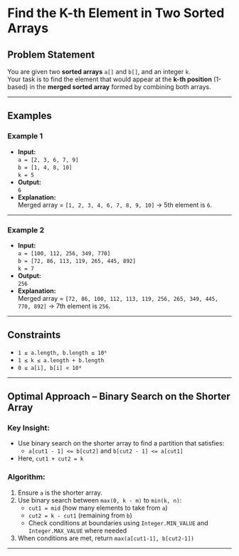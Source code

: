 # Find the K-th Element in Two Sorted Arrays

## Problem Statement

You are given two **sorted arrays** `a[]` and `b[]`, and an integer `k`.  
Your task is to find the element that would appear at the **k-th position** (1-based) in the **merged sorted array** formed by combining both arrays.

---

## Examples

### Example 1

- **Input:**  
  `a = [2, 3, 6, 7, 9]`  
  `b = [1, 4, 8, 10]`  
  `k = 5`  
- **Output:**  
  `6`  
- **Explanation:**  
  Merged array = `[1, 2, 3, 4, 6, 7, 8, 9, 10]` → 5th element is `6`.

---

### Example 2

- **Input:**  
  `a = [100, 112, 256, 349, 770]`  
  `b = [72, 86, 113, 119, 265, 445, 892]`  
  `k = 7`  
- **Output:**  
  `256`  
- **Explanation:**  
  Merged array = `[72, 86, 100, 112, 113, 119, 256, 265, 349, 445, 770, 892]` → 7th element is `256`.

---

## Constraints

- `1 ≤ a.length, b.length ≤ 10⁶`
- `1 ≤ k ≤ a.length + b.length`
- `0 ≤ a[i], b[i] < 10⁸`

---

## Optimal Approach – Binary Search on the Shorter Array

### Key Insight:

- Use binary search on the shorter array to find a partition that satisfies:
  - `a[cut1 - 1] <= b[cut2]` and `b[cut2 - 1] <= a[cut1]`
- Here, `cut1 + cut2 = k`

### Algorithm:

1. Ensure `a` is the shorter array.
2. Use binary search between `max(0, k - m)` to `min(k, n)`:
   - `cut1 = mid` (how many elements to take from `a`)
   - `cut2 = k - cut1` (remaining from `b`)
   - Check conditions at boundaries using `Integer.MIN_VALUE` and `Integer.MAX_VALUE` where needed
3. When conditions are met, return `max(a[cut1-1], b[cut2-1])`

---
